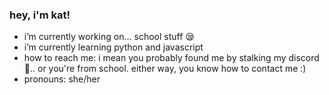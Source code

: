 ### hey, i'm kat!

- i’m currently working on... school stuff 😪
- i’m currently learning python and javascript
- how to reach me: i mean you probably found me by stalking my discord 🤭.. or you're from school. either way, you know how to contact me :)
- pronouns: she/her


<!--
**kaitlynn333/kaitlynn333** is a ✨ _special_ ✨ repository because its `README.md` (this file) appears on your GitHub profile

-->
